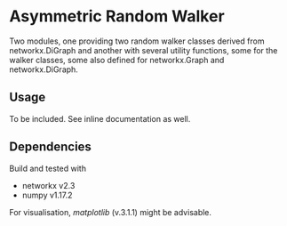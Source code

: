 # Asymmetric Random Walker

Two modules, one providing two random walker classes derived from
networkx.DiGraph and another with several utility functions, some for the
walker classes, some also defined for networkx.Graph and networkx.DiGraph.

## Usage

To be included. See inline documentation as well.

## Dependencies

Build and tested with
- networkx v2.3
- numpy v1.17.2

For visualisation, *matplotlib* (v.3.1.1) might be advisable.
